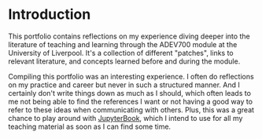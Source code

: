 # Introduction

This portfolio contains reflections on my experience diving deeper into the
literature of teaching and learning through the ADEV700 module at the
University of Liverpool.
It's a collection of different "patches", links to relevant literature, and
concepts learned before and during the module.

Compiling this portfolio was an interesting experience.
I often do reflections on my practice and career but never in such a
structured manner.
And I certainly don't write things down as much as I should,
which often leads to me not being able to find the references I want or
not having a good way to refer to these ideas when communicating with others.
Plus, this was a great chance to play around with
[JupyterBook](https://jupyterbook.org/), which I intend to use for all my
teaching material as soon as I can find some time.
